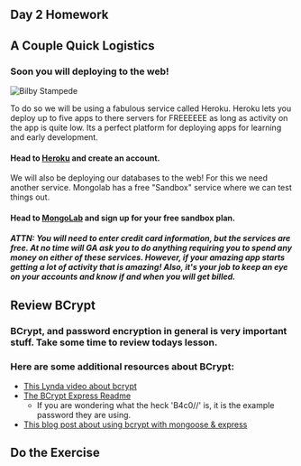 ## Day 2 Homework

## A Couple Quick Logistics

### Soon you will deploying to the web! 
![Bilby Stampede](http://33.media.tumblr.com/db649f4441940d7fcbbc2bd5d6646bc1/tumblr_mlj0syTLbP1rf1e3ro1_250.gif)


To do so we will be using a fabulous service called Heroku. Heroku lets you deploy up to five apps to there servers for FREEEEEE as long as activity on the app is quite low. Its a perfect platform for deploying apps for learning and early development. 

#### Head to [Heroku](www.heroku.com) and create an account. 

We will also be deploying our databases to the web! For this we need another service. Mongolab has a free "Sandbox" service where we can test things out.

#### Head to [MongoLab](mongolab.com/plans) and sign up for your free sandbox plan.

##### ATTN: You will need to enter credit card information, but the services are free. At no time will GA ask you to do anything requiring you to spend any money on either of these services. However, if your amazing app starts getting a lot of activity that is amazing! Also, it's your job to keep an eye on your accounts and know if and when you will get billed.

## Review BCrypt

### BCrypt, and password encryption in general is very important stuff. Take some time to review todays lesson. 

### Here are some additional resources about BCrypt:
- [This Lynda video about bcrypt](http://www.lynda.com/Express.js-tutorials/Implementing-strong-password-hashing-bcrypt/191940/375525-4.html)
- [The BCrypt Express Readme](https://github.com/ncb000gt/node.bcrypt.js/)
	- If you are wondering what the heck 'B4c0/\/' is, it is the example password they are using. 
- [This blog post about using bcrypt with mongoose & express](http://devsmash.com/blog/password-authentication-with-mongoose-and-bcrypt)

## Do the Exercise
